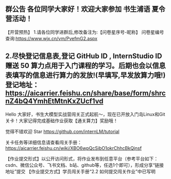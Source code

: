 群公告
各位同学大家好！欢迎大家参加 书生浦语 夏令营活动！
----------------------------------------------------
【开营预热】
1.请各位同学进群后,修改备注为:【问卷星序号-昵称】
问卷星编号查询:https://www.wjx.cn/vm/PvefmG2.aspx

2.尽快登记信息表,登记 GitHub ID , InternStudio ID赠送 50 算力点用于入门课程的学习。后期也会以信息表填写的信息进行算力的发放!(早填写,早发放算力哦!)
登记地址：https://aicarrier.feishu.cn/share/base/form/shrcnZ4bQ4YmhEtMtnKxZUcf1vd
----------------------------------------------------
Hello 大家好，书生大模型实战营闯关正式起航～，现在已开放入门岛Linux和Git关卡！大家记得完成基础作业获取【通关算力】奖励哦！

觉得不错欢迎 Star
https://github.com/internLM/tutorial 

关卡任务等详细信息请查看闯关手册：
https://aicarrier.feishu.cn/wiki/XBO6wpQcSibO1okrChhcBkQjnsf

【作业提交形式】以公开访问形式，将作业发布到任意平台（参考平台如下：csdn、微信公众号、飞书文档、b站、github等，任选1个即可），形成分享“链接地址”提交
【作业提交方式】学员闯关手册“2.2 如何提交闯关作业”中已写明